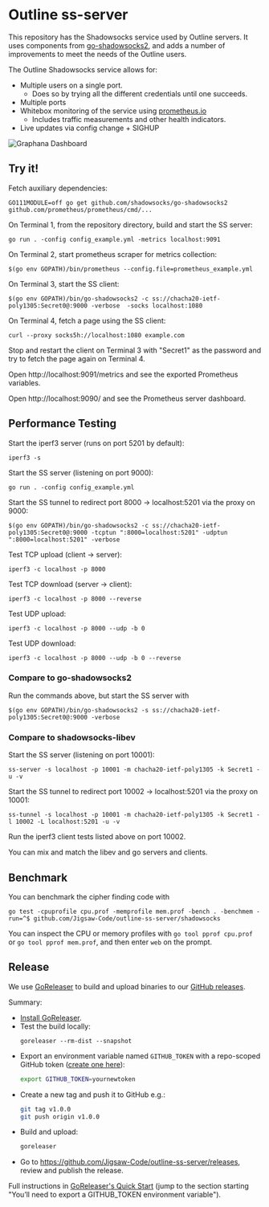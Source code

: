 # Outline ss-server

This repository has the Shadowsocks service used by Outline servers. It uses components from [go-shadowsocks2](https://github.com/shadowsocks/go-shadowsocks2), and adds a number of improvements to meet the needs of the Outline users.

The Outline Shadowsocks service allows for:
- Multiple users on a single port.
  - Does so by trying all the different credentials until one succeeds.
- Multiple ports
- Whitebox monitoring of the service using [prometheus.io](https://prometheus.io)
  - Includes traffic measurements and other health indicators.
- Live updates via config change + SIGHUP

![Graphana Dashboard](https://user-images.githubusercontent.com/113565/44177062-419d7700-a0ba-11e8-9621-db519692ff6c.png "Graphana Dashboard")

## Try it!

Fetch auxiliary dependencies:
```
GO111MODULE=off go get github.com/shadowsocks/go-shadowsocks2 github.com/prometheus/prometheus/cmd/...
```

On Terminal 1, from the repository directory, build and start the SS server:
```
go run . -config config_example.yml -metrics localhost:9091
```

On Terminal 2, start prometheus scraper for metrics collection:
```
$(go env GOPATH)/bin/prometheus --config.file=prometheus_example.yml
```

On Terminal 3, start the SS client:
```
$(go env GOPATH)/bin/go-shadowsocks2 -c ss://chacha20-ietf-poly1305:Secret0@:9000 -verbose  -socks localhost:1080
```

On Terminal 4, fetch a page using the SS client:
```
curl --proxy socks5h://localhost:1080 example.com
```

Stop and restart the client on Terminal 3 with "Secret1" as the password and try to fetch the page again on Terminal 4.

Open http://localhost:9091/metrics and see the exported Prometheus variables.

Open http://localhost:9090/ and see the Prometheus server dashboard.


## Performance Testing

Start the iperf3 server (runs on port 5201 by default):
```
iperf3 -s
```

Start the SS server (listening on port 9000):
```
go run . -config config_example.yml
```

Start the SS tunnel to redirect port 8000 -> localhost:5201 via the proxy on 9000:
```
$(go env GOPATH)/bin/go-shadowsocks2 -c ss://chacha20-ietf-poly1305:Secret0@:9000 -tcptun ":8000=localhost:5201" -udptun ":8000=localhost:5201" -verbose
```

Test TCP upload (client -> server):
```
iperf3 -c localhost -p 8000
```

Test TCP download (server -> client):
```
iperf3 -c localhost -p 8000 --reverse
```

Test UDP upload:
```
iperf3 -c localhost -p 8000 --udp -b 0
```

Test UDP download:
```
iperf3 -c localhost -p 8000 --udp -b 0 --reverse
```

### Compare to go-shadowsocks2

Run the commands above, but start the SS server with
```
$(go env GOPATH)/bin/go-shadowsocks2 -s ss://chacha20-ietf-poly1305:Secret0@:9000 -verbose
```


### Compare to shadowsocks-libev 

Start the SS server (listening on port 10001):
```
ss-server -s localhost -p 10001 -m chacha20-ietf-poly1305 -k Secret1 -u -v
```

Start the SS tunnel to redirect port 10002 -> localhost:5201 via the proxy on 10001:
```
ss-tunnel -s localhost -p 10001 -m chacha20-ietf-poly1305 -k Secret1 -l 10002 -L localhost:5201 -u -v
```

Run the iperf3 client tests listed above on port 10002.

You can mix and match the libev and go servers and clients.

## Benchmark

You can benchmark the cipher finding code with
```
go test -cpuprofile cpu.prof -memprofile mem.prof -bench . -benchmem -run=^$ github.com/Jigsaw-Code/outline-ss-server/shadowsocks
```

You can inspect the CPU or memory profiles with `go tool pprof cpu.prof` or `go tool pprof mem.prof`, and then enter `web` on the prompt.

## Release

We use [GoReleaser](https://goreleaser.com/) to build and upload binaries to our [GitHub releases](https://github.com/Jigsaw-Code/outline-ss-server/releases).

Summary:
- [Install GoReleaser](https://goreleaser.com/install/).
- Test the build locally:
  ```
  goreleaser --rm-dist --snapshot
  ```
- Export an environment variable named `GITHUB_TOKEN` with a repo-scoped GitHub token ([create one here](https://github.com/settings/tokens/new)):
  ```bash
  export GITHUB_TOKEN=yournewtoken
  ```
- Create a new tag and push it to GitHub e.g.:
  ```bash
  git tag v1.0.0
  git push origin v1.0.0
  ```
- Build and upload:
  ```bash
  goreleaser
  ```
- Go to https://github.com/Jigsaw-Code/outline-ss-server/releases, review and publish the release.

Full instructions in [GoReleaser's Quick Start](https://goreleaser.com/quick-start) (jump to the section starting "You’ll need to export a GITHUB_TOKEN environment variable").
